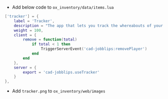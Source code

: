 - Add below code to `ox_inventory/data/items.lua`
```lua
['tracker'] = {
	label = 'Tracker',
	description = "The app that lets you track the whereabouts of your fellow mates.",
	weight = 100,
	client = {
		remove = function(total)
			if total < 1 then
				TriggerServerEvent('cad-jobblips:removePlayer')
			end
		end
	},
	server = {
		export = 'cad-jobblips.useTracker'
	}
},
```

- Add `tracker.png` to `ox_inventory/web/images`